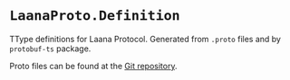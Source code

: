 # `LaanaProto.Definition`

TType definitions for Laana Protocol. Generated from `.proto` files and by `protobuf-ts` package.

Proto files can be found at the [Git repository](https://github.com/LaanaProto/Laana).